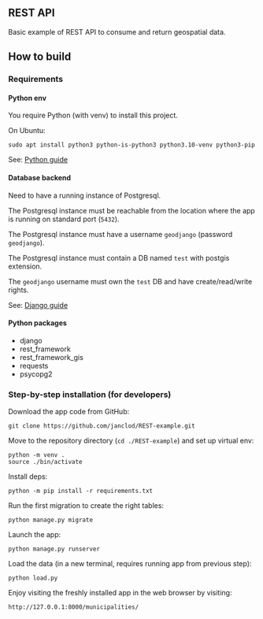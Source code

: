 ## REST API

Basic example of REST API to consume and return geospatial data.

## How to build

### Requirements

#### Python env

You require Python (with venv) to install this project.

On Ubuntu:

```sudo apt install python3 python-is-python3 python3.10-venv python3-pip```

See: [Python guide](https://docs.python-guide.org/starting/install3/linux/)

#### Database backend

Need to have a running instance of Postgresql.

The Postgresql instance must be reachable from the location where the app is running on standard port (`5432`).

The Postgresql instance must have a username `geodjango` (password `geodjango`).

The Postgresql instance must contain a DB named `test` with postgis extension.

The `geodjango` username must own the `test` DB and have create/read/write rights.

See:  [Django guide](https://docs.djangoproject.com/en/5.0/ref/contrib/gis/install/postgis/)

#### Python packages

- django
- rest_framework
- rest_framework_gis
- requests
- psycopg2

### Step-by-step installation (for developers)

Download the app code from GitHub:

```git clone https://github.com/janclod/REST-example.git``` 

Move to the repository directory (`cd ./REST-example`) and set up virtual env:

```
python -m venv .
source ./bin/activate
```

Install deps:

```python -m pip install -r requirements.txt```

Run the first migration to create the right tables:

```python manage.py migrate```

Launch the app:

```python manage.py runserver```

Load the data (in a new terminal, requires running app from previous step):

```python load.py```

Enjoy visiting the freshly installed app in the web browser by visiting:

```http://127.0.0.1:8000/municipalities/```

